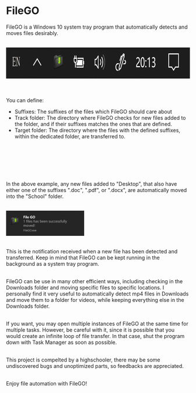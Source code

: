 # FileGO
FileGO is a Windows 10 system tray program that automatically detects and moves files desirably.
<br>
<br>

<img src="Images/systrayshot.png" width=845 height=85>
<br>
<br>
<br>

You can define:
* Suffixes: The suffixes of the files which FileGO should care about
* Track folder: The directory where FileGO checks for new files added to the folder, and if their suffixes matches the ones that are defined.
* Target folder: The directory where the files with the defined suffixes, within the dedicated folder, are transferred to.

<br>
<br>
<br>

<br>
<br>

In the above example, any new files added to "Desktop", that also have either one of the suffixes ".doc", ".pdf", or ".docx",
are automatically moved into the "School" folder.
<br>
<br>

<img src="Images/notification.png" width=214 height=69>
<br>
<br>

This is the notification received when a new file has been detected and transferred.
Keep in mind that FileGO can be kept running in the background as a system tray program.
<br>
<br>

FileGO can be use in many other efficient ways, including checking in the Downloads folder and moving specific files to specific locations.
I personally find it very useful to automatically detect mp4 files in Downloads and move them to a folder for videos, while keeping everything
else in the Downloads folder.
<br>
<br>

If you want, you may open multiple instances of FileGO at the same time for multiple tasks. However, be careful with it, since it is possible
that you would create an infinite loop of file transfer. In that case, shut the program down with Task Manager as soon as possible.
<br>
<br>

This project is compelted by a highschooler, there may be some undiscovered bugs and unoptimized parts, so feedbacks are appreciated.
<br>
<br>

Enjoy file automation with FileGO!
